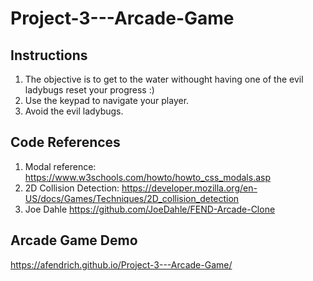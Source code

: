 # Project-3---Arcade-Game
## Instructions
1) The objective is to get to the water withought having one of the evil ladybugs reset your progress :)
2) Use the keypad to navigate your player.
3) Avoid the evil ladybugs.

## Code References
1) Modal reference: https://www.w3schools.com/howto/howto_css_modals.asp
2) 2D Collision Detection: https://developer.mozilla.org/en-US/docs/Games/Techniques/2D_collision_detection
3) Joe Dahle https://github.com/JoeDahle/FEND-Arcade-Clone

## Arcade Game Demo
https://afendrich.github.io/Project-3---Arcade-Game/
